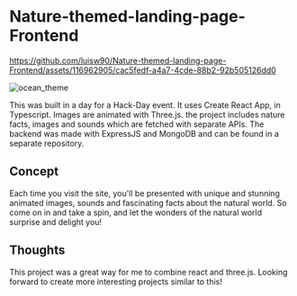 # Nature-themed-landing-page-Frontend


https://github.com/luisw90/Nature-themed-landing-page-Frontend/assets/116962905/cac5fedf-a4a7-4cde-88b2-92b505126dd0


![ocean_theme](https://user-images.githubusercontent.com/116962905/226166260-9ecb38a8-9458-4796-9c4f-756379eb7162.jpg)

This was built in a day for a Hack-Day event. It uses Create React App, in Typescript. Images are animated with Three.js. 
the project includes nature facts, images and sounds which are fetched with separate APIs. The backend was made with ExpressJS and MongoDB and can be found in a separate repository.

## Concept

Each time you visit the site, you'll be presented with unique and stunning animated images, sounds and fascinating facts about the natural world. So come on in and take a spin, and let the wonders of the natural world surprise and delight you!

## Thoughts

This project was a great way for me to combine react and three.js. 
Looking forward to create more interesting projects similar to this!
